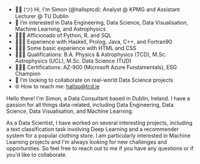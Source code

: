 - ✌🏻 (ツ) Hi, I'm Simon (@hallsptcd): Analyst @ KPMG and Assistant Lecturer @ TU Dublin
- 👀 I’m interested in Data Engineering, Data Science, Data Visualisation, Machine Learning, and Astrophysics
- 👨🏻‍💻 Afficionado of Python, R, and SQL
- 👨🏻‍💻 Experience with Haskell, Prolog, Java, C++, and Fortran90
- 👨🏻‍💻 Some basic experience with HTML and CSS
- 👨🏻‍🎓 Qualifications: B.A. Physics & Astrophysics (TCD), M.Sc. Astrophysics (UCL), M.Sc. Data Science (TUD) 
- 👨🏻‍🎓 Certifications: AZ-900 (Microsoft Azure Fundamentals), ESG Champion
- 🔗 I’m looking to collaborate on real-world Data Science projects
- 🌐 How to reach me: hallsp@tcd.ie

Hello there! I'm Simon, a Data Consultant based in Dublin, Ireland. I have a passion for all things data-related, including Data Engineering, Data Science, Data Visualisation, and Machine Learning.

As a Data Scientist, I have worked on several interesting projects, including a text classification task involving Deep Learning and a recommender system for a popular clothing store. I am particularly interested in Machine Learning projects and I'm always looking for new challenges and opportunities. So feel free to reach out to me if you have any questions or if you'd like to collaborate.

<!---
hallsptcd/hallsptcd is a ✨ special ✨ repository because its `README.md` (this file) appears on your GitHub profile.
You can click the Preview link to take a look at your changes.
--->
